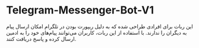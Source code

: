# Telegram-Messenger-Bot-V1
این ربات برای افرادی طراحی شده که به دلیل ریپورت بودن در تلگرام امکان ارسال پیام به دیگران را ندارند. با استفاده از این ربات، کاربران می‌توانند پیام‌های خود را به ادمین ارسال کرده و پاسخ دریافت کنند.

